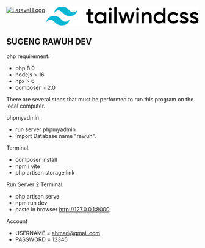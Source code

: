 <p align="center" style="display: flex; justify-content: space-between" ><a href="https://laravel.com" target="_blank"><img src="https://raw.githubusercontent.com/laravel/art/master/logo-lockup/5%20SVG/2%20CMYK/1%20Full%20Color/laravel-logolockup-cmyk-red.svg" width="400" alt="Laravel Logo"></a> <img src="/pngwing.com.png" width="400" alt="Tailwind Logo"> </p>
      


## SUGENG RAWUH DEV

php requirement.
- php 8.0
- nodejs > 16
- npx > 6
- composer > 2.0


There are several steps that must be performed to run this program on the local computer.

 phpmyadmin.
- run server phpmyadmin
- Import Database name "rawuh".

 Terminal.
- composer install
- npm i vite
- php artisan storage:link

 Run Server 2 Terminal.
- php artisan serve
- npm run dev
- paste in browser http://127.0.0.1:8000

Account
- USERNAME = ahmad@gmail.com
- PASSWORD = 12345



